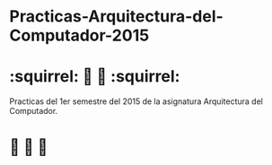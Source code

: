 # Practicas-Arquitectura-del-Computador-2015

# :squirrel: :floppy_disk: :floppy_disk: :squirrel: 

Practicas del 1er semestre del 2015 de la asignatura Arquitectura del Computador.

# :pizza: :penguin: :pizza:
